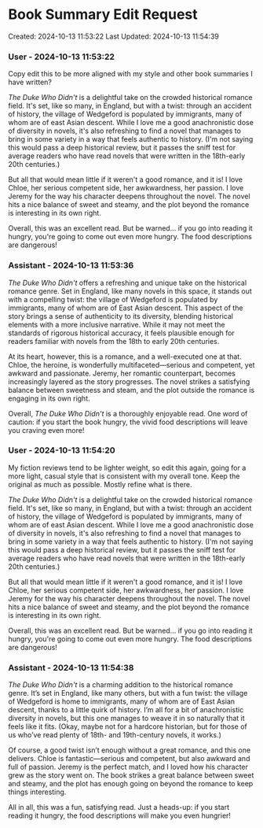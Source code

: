 # Book Summary Edit Request

Created: 2024-10-13 11:53:22
Last Updated: 2024-10-13 11:54:39

### User - 2024-10-13 11:53:22

Copy edit this to be more aligned with my style and other book summaries I have written?

_The Duke Who Didn't_ is a delightful take on the crowded historical romance field. It's set, like so many, in England, but with a twist: through an accident of history, the village of Wedgeford is populated by immigrants, many of whom are of east Asian descent. While I love me a good anachronistic dose of diversity in novels, it's also refreshing to find a novel that manages to bring in some variety in a way that feels authentic to history. (I'm not saying this would pass a deep historical review, but it passes the sniff test for average readers who have read novels that were written in the 18th-early 20th centuries.)

But all that would mean little if it weren't a good romance, and it is! I love Chloe, her serious competent side, her awkwardness, her passion. I love Jeremy for the way his character deepens throughout the novel. The novel hits a nice balance of sweet and steamy, and the plot beyond the romance is interesting in its own right. 

Overall, this was an excellent read. But be warned... if you go into reading it hungry, you're going to come out even more hungry. The food descriptions are dangerous!

### Assistant - 2024-10-13 11:53:36

_The Duke Who Didn't_ offers a refreshing and unique take on the historical romance genre. Set in England, like many novels in this space, it stands out with a compelling twist: the village of Wedgeford is populated by immigrants, many of whom are of East Asian descent. This aspect of the story brings a sense of authenticity to its diversity, blending historical elements with a more inclusive narrative. While it may not meet the standards of rigorous historical accuracy, it feels plausible enough for readers familiar with novels from the 18th to early 20th centuries.

At its heart, however, this is a romance, and a well-executed one at that. Chloe, the heroine, is wonderfully multifaceted—serious and competent, yet awkward and passionate. Jeremy, her romantic counterpart, becomes increasingly layered as the story progresses. The novel strikes a satisfying balance between sweetness and steam, and the plot outside the romance is engaging in its own right.

Overall, _The Duke Who Didn't_ is a thoroughly enjoyable read. One word of caution: if you start the book hungry, the vivid food descriptions will leave you craving even more!

### User - 2024-10-13 11:54:20

My fiction reviews tend to be lighter weight, so edit this again, going for a more light, casual style that is consistent with my overall tone. Keep the original as much as possible. Mostly refine what is there.

_The Duke Who Didn't_ is a delightful take on the crowded historical romance field. It's set, like so many, in England, but with a twist: through an accident of history, the village of Wedgeford is populated by immigrants, many of whom are of east Asian descent. While I love me a good anachronistic dose of diversity in novels, it's also refreshing to find a novel that manages to bring in some variety in a way that feels authentic to history. (I'm not saying this would pass a deep historical review, but it passes the sniff test for average readers who have read novels that were written in the 18th-early 20th centuries.)

But all that would mean little if it weren't a good romance, and it is! I love Chloe, her serious competent side, her awkwardness, her passion. I love Jeremy for the way his character deepens throughout the novel. The novel hits a nice balance of sweet and steamy, and the plot beyond the romance is interesting in its own right. 

Overall, this was an excellent read. But be warned... if you go into reading it hungry, you're going to come out even more hungry. The food descriptions are dangerous!


### Assistant - 2024-10-13 11:54:38

_The Duke Who Didn't_ is a charming addition to the historical romance genre. It’s set in England, like many others, but with a fun twist: the village of Wedgeford is home to immigrants, many of whom are of East Asian descent, thanks to a little quirk of history. I’m all for a bit of anachronistic diversity in novels, but this one manages to weave it in so naturally that it feels like it fits. (Okay, maybe not for a hardcore historian, but for those of us who’ve read plenty of 18th- and 19th-century novels, it works.)

Of course, a good twist isn’t enough without a great romance, and this one delivers. Chloe is fantastic—serious and competent, but also awkward and full of passion. Jeremy is the perfect match, and I loved how his character grew as the story went on. The book strikes a great balance between sweet and steamy, and the plot has enough going on beyond the romance to keep things interesting.

All in all, this was a fun, satisfying read. Just a heads-up: if you start reading it hungry, the food descriptions will make you even hungrier!

